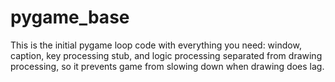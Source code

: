 # pygame_base

This is the initial pygame loop code with everything you need: window, caption, key processing stub, and logic processing separated from drawing processing, so it prevents game from slowing down when drawing does lag.